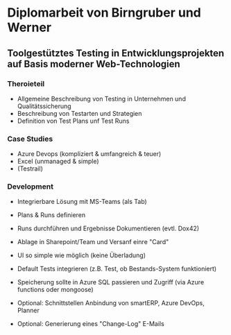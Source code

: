 # Diplomarbeit von Birngruber und Werner

## Toolgestütztes Testing in Entwicklungsprojekten auf Basis moderner Web-Technologien

### Theroieteil
* Allgemeine Beschreibung von Testing in Unternehmen und Qualitätssicherung
* Beschreibung von Testarten und Strategien
* Definition von Test Plans unf Test Runs

### Case Studies
* Azure Devops (kompliziert & umfangreich & teuer)
* Excel (unmanaged & simple)
* (Testrail)

### Development
* Integrierbare Lösung mit MS-Teams (als Tab)
* Plans & Runs definieren
* Runs durchführen und Ergebnisse Dokumentieren (evtl. Dox42)
* Ablage in Sharepoint/Team und Versanf einre "Card"
* UI so simple wie möglich (keine Überladung)
* Default Tests integrieren (z.B. Test, ob Bestands-System funktioniert)
* Speicherung sollte in Azure SQL passieren und Zugriff (via Azure functions oder mongoose)

* Optional: Schnittstellen Anbindung von smartERP, Azure DevOps, Planner
* Optional: Generierung eines "Change-Log" E-Mails
